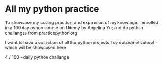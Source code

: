# All my python practice

To showcase my coding practice, and expansion of my knowlage.
I enrolled in a 100 day pyhon course on Udemy by Angelina Yu; and do python challanges from practicepython.org

I want to have a collection of all the python projects I do outside of school - which will be showcased here

4 / 100 - daily python challange